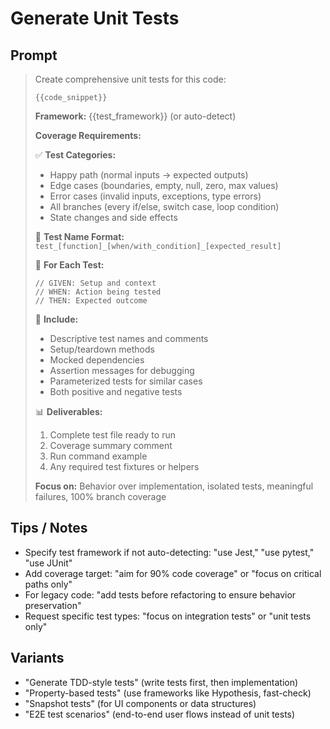 # Generate Unit Tests

## Prompt
> Create comprehensive unit tests for this code:
>
> ```{{language}}
> {{code_snippet}}
> ```
>
> **Framework:** {{test_framework}} (or auto-detect)
>
> **Coverage Requirements:**
>
> ✅ **Test Categories:**
> - Happy path (normal inputs → expected outputs)
> - Edge cases (boundaries, empty, null, zero, max values)
> - Error cases (invalid inputs, exceptions, type errors)
> - All branches (every if/else, switch case, loop condition)
> - State changes and side effects
>
> 📝 **Test Name Format:**
> `test_[function]_[when/with_condition]_[expected_result]`
>
> 🎯 **For Each Test:**
> ```
> // GIVEN: Setup and context
> // WHEN: Action being tested
> // THEN: Expected outcome
> ```
>
> 🔧 **Include:**
> - Descriptive test names and comments
> - Setup/teardown methods
> - Mocked dependencies
> - Assertion messages for debugging
> - Parameterized tests for similar cases
> - Both positive and negative tests
>
> 📊 **Deliverables:**
> 1. Complete test file ready to run
> 2. Coverage summary comment
> 3. Run command example
> 4. Any required test fixtures or helpers
>
> **Focus on:** Behavior over implementation, isolated tests, meaningful failures, 100% branch coverage

## Tips / Notes
- Specify test framework if not auto-detecting: "use Jest," "use pytest," "use JUnit"
- Add coverage target: "aim for 90% code coverage" or "focus on critical paths only"
- For legacy code: "add tests before refactoring to ensure behavior preservation"
- Request specific test types: "focus on integration tests" or "unit tests only"

## Variants
- "Generate TDD-style tests" (write tests first, then implementation)
- "Property-based tests" (use frameworks like Hypothesis, fast-check)
- "Snapshot tests" (for UI components or data structures)
- "E2E test scenarios" (end-to-end user flows instead of unit tests)
